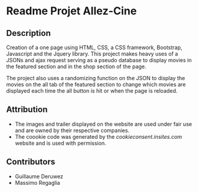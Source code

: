 # Readme Projet Allez-Cine
## Description
Creation of a one page using HTML, CSS, a CSS framework, Bootstrap, Javascript and the Jquery library.
This project makes heavy uses of a JSONs and ajax request serving as a pseudo database to display movies in the featured section and in the shop section of the page.

The project also uses a randomizing function on the JSON to display the movies on  the all tab of the featured section to change which movies are displayed each time the all button is hit or when the page is reloaded.

## Attribution
* The images and trailer displayed on the website are used under fair use and are owned by their respective companies.
* The coookie code was generated by the *cookieconsent.insites.com* website and is used with permission. 

## Contributors
- Guillaume Deruwez
- Massimo Regaglia
